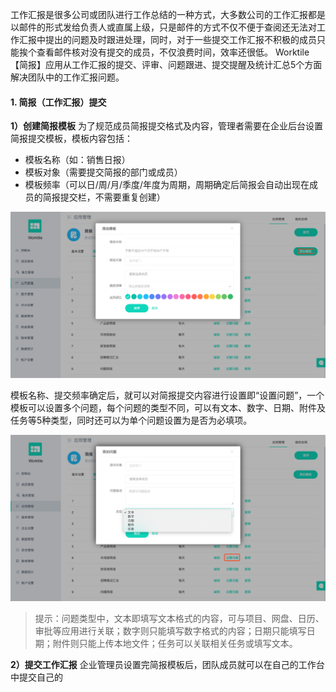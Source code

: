 工作汇报是很多公司或团队进行工作总结的一种方式，大多数公司的工作汇报都是以邮件的形式发给负责人或直属上级，只是邮件的方式不仅不便于查阅还无法对工作汇报中提出的问题及时跟进处理，同时，对于一些提交工作汇报不积极的成员只能挨个查看邮件核对没有提交的成员，不仅浪费时间，效率还很低。
Worktile【简报】应用从工作汇报的提交、评审、问题跟进、提交提醒及统计汇总5个方面解决团队中的工作汇报问题。

#### 1. 简报（工作汇报）提交

**1）创建简报模板**
为了规范成员简报提交格式及内容，管理者需要在企业后台设置简报提交模板，模板内容包括：
* 模板名称（如：销售日报）
* 模板对象（需要提交简报的部门或成员）
* 模板频率（可以日/周/月/季度/年度为周期，周期确定后简报会自动出现在成员的简报提交栏，不需要重复创建）

![](/assets/简报-简报模板.png)

模板名称、提交频率确定后，就可以对简报提交内容进行设置即“设置问题”，一个模板可以设置多个问题，每个问题的类型不同，可以有文本、数字、日期、附件及任务等5种类型，同时还可以为单个问题设置为是否为必填项。

![](/assets/简报-问题设置.png)

> 提示：问题类型中，文本即填写文本格式的内容，可与项目、网盘、日历、审批等应用进行关联；数字则只能填写数字格式的内容；日期只能填写日期；附件则只能上传本地文件；任务可以关联相关任务或填写文本。

**2）提交工作汇报**
企业管理员设置完简报模板后，团队成员就可以在自己的工作台中提交自己的